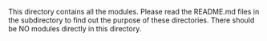 This directory contains all the modules. Please read the README.md files in the
subdirectory to find out the purpose of these directories. There should be NO
modules directly in this directory. 